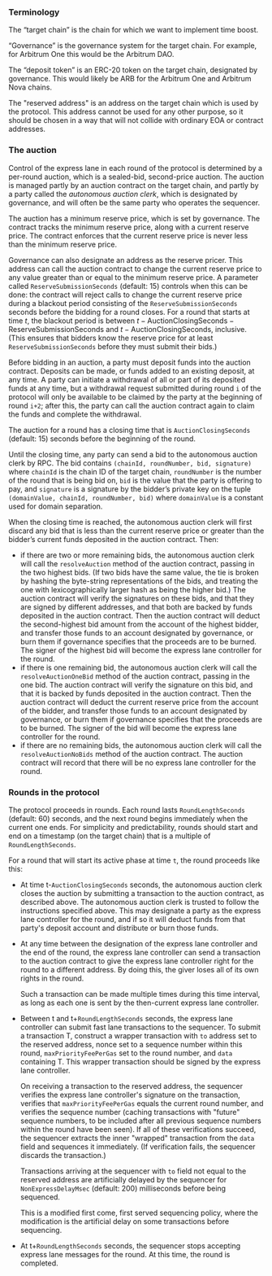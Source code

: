 ### Terminology

The “target chain” is the chain for which we want to implement time boost.

“Governance” is the governance system for the target chain. For example, for Arbitrum One this would be the Arbitrum DAO.

The “deposit token” is an ERC-20 token on the target chain, designated by governance. This would likely be ARB for the Arbitrum One and Arbitrum Nova chains.

The "reserved address" is an address on the target chain which is used by the protocol. This address cannot be used for any other purpose, so it should be chosen in a way that will not collide with ordinary EOA or contract addresses.

### The auction

Control of the express lane in each round of the protocol is determined by a per-round auction, which is a sealed-bid, second-price auction. The auction is managed partly by an auction contract on the target chain, and partly by a party called the *autonomous auction clerk*, which is designated by governance, and will often be the same party who operates the sequencer.

The auction has a minimum reserve price, which is set by governance. The contract tracks the minimum reserve price, along with a current reserve price. The contract enforces that the current reserve price is never less than the minimum reserve price.

Governance can also designate an address as the reserve pricer. This address can call the auction contract to change the current reserve price to any value greater than or equal to the minimum reserve price. A parameter called `ReserveSubmissionSeconds` (default: 15) controls when this can be done: the contract will reject calls to change the current reserve price during a blackout period consisting of the `ReserveSubmissionSeconds` seconds before the bidding for a round closes. For a round that starts at time $t$, the blackout period is between $t-\mathrm{AuctionClosingSeconds}-\mathrm{ReserveSubmissionSeconds}$ and $t-\mathrm{AuctionClosingSeconds}$, inclusive. (This ensures that bidders know the reserve price for at least `ReserveSubmissionSeconds` before they must submit their bids.)

Before bidding in an auction, a party must deposit funds into the auction contract. Deposits can be made, or funds added to an existing deposit, at any time.  A party can initiate a withdrawal of all or part of its deposited funds at any time, but a withdrawal request submitted during round `i` of the protocol will only be available to be claimed by the party at the beginning of round `i+2`; after this, the party can call the auction contract again to claim the funds and complete the withdrawal.

The auction for a round has a closing time that is `AuctionClosingSeconds` (default: 15) seconds before the beginning of the round.

Until the closing time, any party can send a bid to the autonomous auction clerk by RPC. The bid contains `(chainId, roundNumber, bid, signature)` where `chainId` is the chain ID of the target chain, `roundNumber` is the number of the round that is being bid on, `bid` is the value that the party is offering to pay, and `signature` is a signature by the bidder’s private key on the tuple `(domainValue, chainId, roundNumber, bid)` where `domainValue` is a constant used for domain separation.

When the closing time is reached, the autonomous auction clerk will first discard any bid that is less than the current reserve price or greater than the bidder’s current funds deposited in the auction contract. Then:

*  if there are two or more remaining bids, the autonomous auction clerk will call the `resolveAuction` method of the auction contract, passing in the two highest bids. (If two bids have the same value, the tie is broken by hashing the byte-string representations of the bids, and treating the one with lexicographically larger hash as being the higher bid.) The auction contract will verify the signatures on these bids, and that they are signed by different addresses, and that both are backed by funds deposited in the auction contract. Then the auction contract will deduct the second-highest bid amount from the account of the highest bidder, and transfer those funds to an account designated by governance, or burn them if governance specifies that the proceeds are to be burned. The signer of the highest bid will become the express lane controller for the round.
* if there is one remaining bid, the autonomous auction clerk will call the `resolveAuctionOneBid` method of the auction contract, passing in the one bid. The auction contract will verify the signature on this bid, and that it is backed by funds deposited in the auction contract. Then the auction contract will deduct the current reserve price from the account of the bidder, and transfer those funds to an account designated by governance, or burn them if governance specifies that the proceeds are to be burned. The signer of the bid will become the express lane controller for the round.
* if there are no remaining bids, the autonomous auction clerk will call the `resolveAuctionNoBids` method of the auction contract. The auction contract will record that there will be no express lane controller for the round.

### Rounds in the protocol

The protocol proceeds in rounds. Each round lasts `RoundLengthSeconds` (default: 60) seconds, and the next round begins immediately when the current one ends. For simplicity and predictability, rounds should start and end on a timestamp (on the target chain) that is a multiple of `RoundLengthSeconds`.

For a round that will start its active phase at time `t`, the round proceeds like this:

- At time t-`AuctionClosingSeconds` seconds, the autonomous auction clerk closes the auction by submitting a transaction to the auction contract, as described above. The autonomous auction clerk is trusted to follow the instructions specified above. This may designate a party as the express lane controller for the round, and if so it will deduct funds from that party's deposit account and distribute or burn those funds.

- At any time between the designation of the express lane controller and the end of the round, the express lane controller can send a transaction to the auction contract to give the express lane controller right for the round to a different address. By doing this, the giver loses all of its own rights in the round.

  Such a transaction can be made multiple times during this time interval, as long as each one is sent by the then-current express lane controller.

- Between t and t+`RoundLengthSeconds` seconds, the express lane controller can submit fast lane transactions to the sequencer.  To submit a transaction T, construct a wrapper transaction with `to` address set to the reserved address, nonce set to a sequence number within this round, `maxPriorityFeePerGas` set to the round number, and  `data` containing T. This wrapper transaction should be signed by the express lane controller.

  On receiving a transaction to the reserved address, the sequencer verifies the express lane controller's signature on the transaction, verifies that `maxPriorityFeePerGas` equals the current round number, and verifies the sequence number (caching transactions with "future" sequence numbers, to be included after all previous sequence numbers within the round have been seen). If all of these verifications succeed, the sequencer extracts the inner "wrapped" transaction from the `data` field and sequences it immediately. (If verification fails, the sequencer discards the transaction.)

  Transactions arriving at the sequencer with `to` field not equal to the reserved address are artificially delayed by the sequencer for `NonExpressDelayMsec` (default: 200) milliseconds before being sequenced. 

  This is a modified first come, first served sequencing policy, where the modification is the artificial delay on some transactions before sequencing.

- At t+`RoundLengthSeconds` seconds, the sequencer stops accepting express lane messages for the round. At this time, the round is completed.

  
